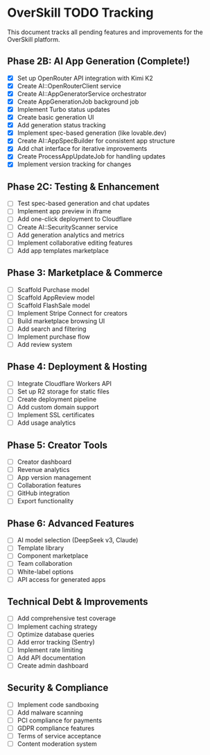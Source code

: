 # OverSkill TODO Tracking

This document tracks all pending features and improvements for the OverSkill platform.

## Phase 2B: AI App Generation (Complete!)
- [x] Set up OpenRouter API integration with Kimi K2
- [x] Create AI::OpenRouterClient service
- [x] Create AI::AppGeneratorService orchestrator
- [x] Create AppGenerationJob background job
- [x] Implement Turbo status updates
- [x] Create basic generation UI
- [x] Add generation status tracking
- [x] Implement spec-based generation (like lovable.dev)
- [x] Create AI::AppSpecBuilder for consistent app structure
- [x] Add chat interface for iterative improvements
- [x] Create ProcessAppUpdateJob for handling updates
- [x] Implement version tracking for changes

## Phase 2C: Testing & Enhancement
- [ ] Test spec-based generation and chat updates
- [ ] Implement app preview in iframe
- [ ] Add one-click deployment to Cloudflare
- [ ] Create AI::SecurityScanner service
- [ ] Add generation analytics and metrics
- [ ] Implement collaborative editing features
- [ ] Add app templates marketplace

## Phase 3: Marketplace & Commerce
- [ ] Scaffold Purchase model
- [ ] Scaffold AppReview model
- [ ] Scaffold FlashSale model
- [ ] Implement Stripe Connect for creators
- [ ] Build marketplace browsing UI
- [ ] Add search and filtering
- [ ] Implement purchase flow
- [ ] Add review system

## Phase 4: Deployment & Hosting
- [ ] Integrate Cloudflare Workers API
- [ ] Set up R2 storage for static files
- [ ] Create deployment pipeline
- [ ] Add custom domain support
- [ ] Implement SSL certificates
- [ ] Add usage analytics

## Phase 5: Creator Tools
- [ ] Creator dashboard
- [ ] Revenue analytics
- [ ] App version management
- [ ] Collaboration features
- [ ] GitHub integration
- [ ] Export functionality

## Phase 6: Advanced Features
- [ ] AI model selection (DeepSeek v3, Claude)
- [ ] Template library
- [ ] Component marketplace
- [ ] Team collaboration
- [ ] White-label options
- [ ] API access for generated apps

## Technical Debt & Improvements
- [ ] Add comprehensive test coverage
- [ ] Implement caching strategy
- [ ] Optimize database queries
- [ ] Add error tracking (Sentry)
- [ ] Implement rate limiting
- [ ] Add API documentation
- [ ] Create admin dashboard

## Security & Compliance
- [ ] Implement code sandboxing
- [ ] Add malware scanning
- [ ] PCI compliance for payments
- [ ] GDPR compliance features
- [ ] Terms of service acceptance
- [ ] Content moderation system